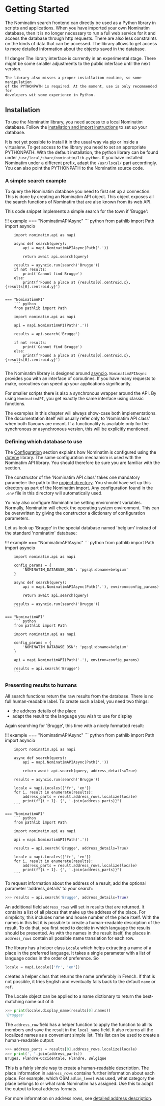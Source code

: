 # Getting Started

The Nominatim search frontend can directly be used as a Python library in
scripts and applications. When you have imported your own Nominatim database,
then it is no longer necessary to run a full web service for it and access
the database through http requests. There are
also less constraints on the kinds of data that can be accessed. The library
allows to get access to more detailed information about the objects saved
in the database.

!!! danger
    The library interface is currently in an experimental stage. There might
    be some smaller adjustments to the public interface until the next version.

    The library also misses a proper installation routine, so some manipulation
    of the PYTHONPATH is required. At the moment, use is only recommended for
    developers wit some experience in Python.

## Installation

To use the Nominatim library, you need access to a local Nominatim database.
Follow the [installation and import instructions](../admin/) to set up your
database.

It is not yet possible to install it in the usual way via pip or inside a
virtualenv. To get access to the library you need to set an appropriate
PYTHONPATH. With the default installation, the python library can be found
under `/usr/local/share/nominatim/lib-python`. If you have installed
Nominatim under a different prefix, adapt the `/usr/local/` part accordingly.
You can also point the PYTHONPATH to the Nominatim source code.

### A simple search example

To query the Nominatim database you need to first set up a connection. This
is done by creating an Nominatim API object. This object exposes all the
search functions of Nominatim that are also known from its web API.

This code snippet implements a simple search for the town if 'Brugge':

!!! example
    === "NominatimAPIAsync"
        ``` python
        from pathlib import Path
        import asyncio

        import nominatim.api as napi

        async def search(query):
            api = napi.NominatimAPIAsync(Path('.'))

            return await api.search(query)

        results = asyncio.run(search('Brugge'))
        if not results:
            print('Cannot find Brugge')
        else:
            print(f'Found a place at {results[0].centroid.x},{results[0].centroid.y}')
        ```

    === "NominatimAPI"
        ``` python
        from pathlib import Path

        import nominatim.api as napi

        api = napi.NominatimAPI(Path('.'))

        results = api.search('Brugge')

        if not results:
            print('Cannot find Brugge')
        else:
            print(f'Found a place at {results[0].centroid.x},{results[0].centroid.y}')
        ```

The Nominatim library is designed around
[asyncio](https://docs.python.org/3/library/asyncio.html). `NominatimAPIAsync`
provides you with an interface of coroutines.
If you have many requests to make, coroutines can speed up your applications
significantly.

For smaller scripts there is also a synchronous wrapper around the API. By
using `NominatimAPI`, you get exactly the same interface using classic functions.

The examples in this chapter will always show-case both
implementations. The documentation itself will usually refer only to
'Nominatim API class' when both flavours are meant. If a functionality is
available only for the synchronous or asynchronous version, this will be
explicitly mentioned.

### Defining which database to use

The [Configuration](../admin/Import.md#configuration-setup-in-env)
section explains how Nominatim is configured using the
[dotenv](https://github.com/theskumar/python-dotenv) library.
The same configuration mechanism is used with the
Nominatim API library. You should therefore be sure you are familiar with
the section.

The constructor of the 'Nominatim API class' takes one mandatory parameter:
the path to the [project directory](../admin/Import.md#creating-the-project-directory).
You should have set up this directory as part of the Nominatim import.
Any configuration found in the `.env` file in this directory will automatically
used.

Yo may also configure Nominatim be setting environment variables.
Normally, Nominatim will check the operating system environment. This can be
overwritten by giving the constructor a dictionary of configuration parameters.

Let us look up 'Brugge' in the special database named 'belgium' instead of the
standard 'nominatim' database:

!!! example
    === "NominatimAPIAsync"
        ``` python
        from pathlib import Path
        import asyncio

        import nominatim.api as napi

        config_params = {
            'NOMINATIM_DATABASE_DSN': 'pgsql:dbname=belgium'
        }

        async def search(query):
            api = napi.NominatimAPIAsync(Path('.'), environ=config_params)

            return await api.search(query)

        results = asyncio.run(search('Brugge'))
        ```

    === "NominatimAPI"
        ``` python
        from pathlib import Path

        import nominatim.api as napi

        config_params = {
            'NOMINATIM_DATABASE_DSN': 'pgsql:dbname=belgium'
        }

        api = napi.NominatimAPI(Path('.'), environ=config_params)

        results = api.search('Brugge')
        ```

### Presenting results to humans

All search functions return the raw results from the database. There is no
full human-readable label. To create such a label, you need two things:

* the address details of the place
* adapt the result to the language you wish to use for display

Again searching for 'Brugge', this time with a nicely formatted result:

!!! example
    === "NominatimAPIAsync"
        ``` python
        from pathlib import Path
        import asyncio

        import nominatim.api as napi

        async def search(query):
            api = napi.NominatimAPIAsync(Path('.'))

            return await api.search(query, address_details=True)

        results = asyncio.run(search('Brugge'))

        locale = napi.Locales(['fr', 'en'])
        for i, result in enumerate(results):
            address_parts = result.address_rows.localize(locale)
            print(f"{i + 1}. {', '.join(address_parts)}")
        ```

    === "NominatimAPI"
        ``` python
        from pathlib import Path

        import nominatim.api as napi

        api = napi.NominatimAPI(Path('.'))

        results = api.search('Brugge', address_details=True)

        locale = napi.Locales(['fr', 'en'])
        for i, result in enumerate(results):
            address_parts = result.address_rows.localize(locale)
            print(f"{i + 1}. {', '.join(address_parts)}")
        ```

To request information about the address of a result, add the optional
parameter 'address_details' to your search:

``` python
>>> results = api.search('Brugge', address_details=True)
```

An additional field `address_rows` will set in results that are returned.
It contains a list of all places that make up the address of the place. For
simplicity, this includes name and house number of the place itself. With
the names in this list it is possible to create a human-readable description
of the result. To do that, you first need to decide in which language the
results should be presented. As with the names in the result itself, the
places in `address_rows` contain all possible name translation for each row.

The library has a helper class `Locale` which helps extracting a name of a
place in the preferred language. It takes a single parameter with a list
of language codes in the order of preference. So

``` python
locale = napi.Locale(['fr', 'en'])
```

creates a helper class that returns the name preferably in French. If that is
not possible, it tries English and eventually falls back to the default `name`
or `ref`.

The Locale object can be applied to a name dictionary to return the best-matching
name out of it:

``` python
>>> print(locale.display_name(results[0].names))
'Brugges'
```

The `address_row` field has a helper function to apply the function to all
its members and save the result in the `local_name` field. It also returns
all the localized names as a convenient simple list. This list can be used
to create a human-readable output:

``` python
>>> address_parts = results[0].address_rows.localize(locale)
>>> print(', '.join(address_parts))
Bruges, Flandre-Occidentale, Flandre, Belgique
```

This is a fairly simple way to create a human-readable description. The
place information in `address_rows` contains further information about each
place. For example, which OSM `adlin_level` was used, what category the place
belongs to or what rank Nominatim has assigned. Use this to adapt the output
to local address formats.

For more information on address rows, see
[detailed address description](Result-Handling.md#detailed-address-description).
